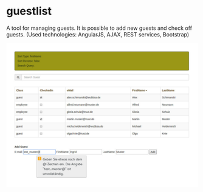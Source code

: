 # guestlist

A tool for managing guests. It is possible to add new guests and check off guests. (Used technologies: AngularJS, AJAX, REST services, Bootstrap)


![alt tag](https://github.com/mthoericht/guestlist/blob/master/Screenshot-GuestList.jpg)
